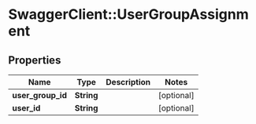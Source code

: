 # SwaggerClient::UserGroupAssignment

## Properties
Name | Type | Description | Notes
------------ | ------------- | ------------- | -------------
**user_group_id** | **String** |  | [optional] 
**user_id** | **String** |  | [optional] 


